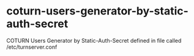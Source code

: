 # coturn-users-generator-by-static-auth-secret
COTURN Users Generator by Static-Auth-Secret defined in file called /etc/turnserver.conf
